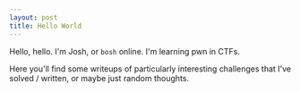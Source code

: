 ```yaml
---
layout: post
title: Hello World
---
```

Hello, hello. I'm Josh, or `bosh` online. I'm learning pwn in CTFs.

Here you'll find some writeups of particularly interesting challenges that I've solved / written, or maybe just random thoughts.
